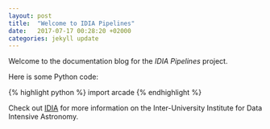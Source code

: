 ```yaml
---
layout: post
title:  "Welcome to IDIA Pipelines"
date:   2017-07-17 00:28:20 +02000
categories: jekyll update
---
```


Welcome to the documentation blog for the *IDIA Pipelines* project. 

Here is some Python code:

{% highlight python %}
import arcade
{% endhighlight %}

Check out [IDIA][idia-website] for more information on the Inter-University Institute for Data
Intensive Astronomy.

[idia-website]: https://idia.ac.za
